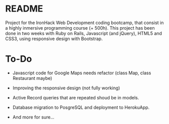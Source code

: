 # README

Project for the IronHack Web Development coding bootcamp, that consist in a highly inmersive programming course (+ 500h). This project has been done in two weeks with Ruby on Rails, Javascript (and jQuery), HTML5 and CSS3, using responsive design with Bootstrap.

# To-Do

* Javascript code for Google Maps needs refactor (class Map, class Restaurant maybe)

* Improving the responsive design (not fully working)

* Active Record queries that are repeated shoud be in models.

* Database migration to PosgreSQL and deployment to HerokuApp.

* And more for sure...
